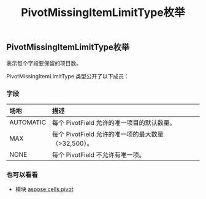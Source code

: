 ﻿---
title: PivotMissingItemLimitType枚举
second_title: Aspose.Cells for Python via .NET API 参考资料
description:
type: docs
weight: 210
url: /zh/python-net/aspose.cells.pivot/pivotmissingitemlimittype/
is_root: false
---
##  PivotMissingItemLimitType枚举
表示每个字段要保留的项目数。



PivotMissingItemLimitType 类型公开了以下成员：

### 字段
|场地|描述|
| :- | :- |
| AUTOMATIC |每个 PivotField 允许的唯一项目的默认数量。|
| MAX |每个 PivotField 允许的唯一项的最大数量（>32,500）。|
| NONE |每个 PivotField 不允许有唯一项。|



### 也可以看看
* 模块 [aspose.cells.pivot](..)
